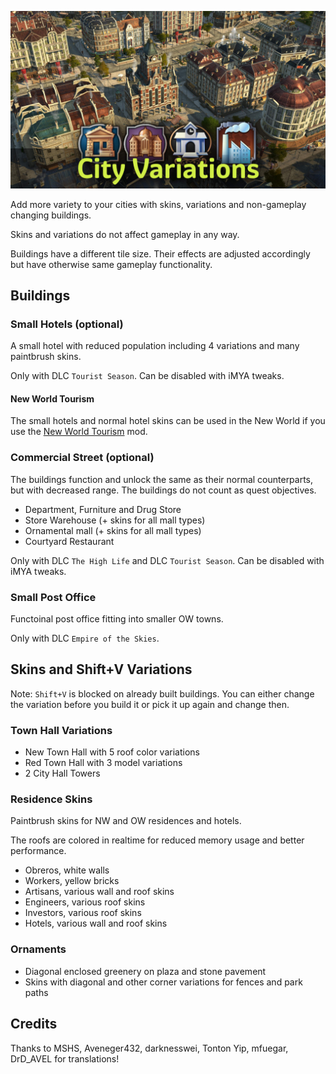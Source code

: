 ![](banner.jpg)

Add more variety to your cities with skins, variations and non-gameplay changing buildings.

Skins and variations do not affect gameplay in any way.

Buildings have a different tile size. Their effects are adjusted accordingly but have otherwise same gameplay functionality.

## Buildings

### Small Hotels (optional)

A small hotel with reduced population including 4 variations and many paintbrush skins.

Only with DLC `Tourist Season`.
Can be disabled with iMYA tweaks.

#### New World Tourism

The small hotels and normal hotel skins can be used in the New World if you use the [New World Tourism](https://github.com/anno-mods/New-World-Tourism) mod.

### Commercial Street (optional)

The buildings function and unlock the same as their normal counterparts, but with decreased range. The buildings do not count as quest objectives.

- Department, Furniture and Drug Store
- Store Warehouse (+ skins for all mall types)
- Ornamental mall (+ skins for all mall types)
- Courtyard Restaurant

Only with DLC `The High Life` and DLC `Tourist Season`.
Can be disabled with iMYA tweaks.

### Small Post Office

Functoinal post office fitting into smaller OW towns.

Only with DLC `Empire of the Skies`.

## Skins and Shift+V Variations

Note: `Shift+V` is blocked on already built buildings.
You can either change the variation before you build it or pick it up again and change then.

### Town Hall Variations

- New Town Hall with 5 roof color variations
- Red Town Hall with 3 model variations
- 2 City Hall Towers

### Residence Skins

Paintbrush skins for NW and OW residences and hotels.

The roofs are colored in realtime for reduced memory usage and better performance.

- Obreros, white walls
- Workers, yellow bricks
- Artisans, various wall and roof skins
- Engineers, various roof skins
- Investors, various roof skins
- Hotels, various wall and roof skins

### Ornaments

- Diagonal enclosed greenery on plaza and stone pavement
- Skins with diagonal and other corner variations for fences and park paths

## Credits

Thanks to MSHS, Aveneger432, darknesswei, Tonton Yip, mfuegar, DrD_AVEL for translations!

